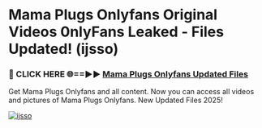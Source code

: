 # Mama Plugs Onlyfans Original Videos 0nlyFans Leaked - Files Updated! (ijsso)

<h3>🔴 CLICK HERE 🌐==►► <a href="https://tinyurl.com/2jnfzry5" rel="nofollow">Mama Plugs Onlyfans Updated Files</a></h3>

Get Mama Plugs Onlyfans and all content. Now you can access all videos and pictures of Mama Plugs Onlyfans. New Updated Files 2025!

[![ijsso](https://i.imgur.com/GyGTBgg.gif)](https://tinyurl.com/2jnfzry5)

